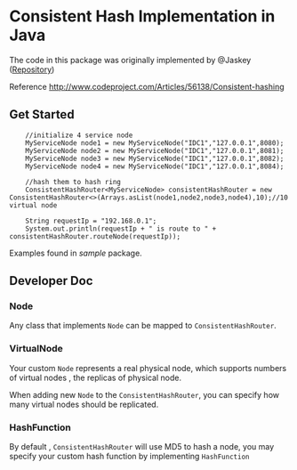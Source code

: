 # Consistent Hash Implementation in Java

The code in this package was originally implemented by @Jaskey ([Repository](https://github.com/Jaskey/ConsistentHash))

Reference http://www.codeproject.com/Articles/56138/Consistent-hashing

## Get Started

        //initialize 4 service node
        MyServiceNode node1 = new MyServiceNode("IDC1","127.0.0.1",8080);
        MyServiceNode node2 = new MyServiceNode("IDC1","127.0.0.1",8081);
        MyServiceNode node3 = new MyServiceNode("IDC1","127.0.0.1",8082);
        MyServiceNode node4 = new MyServiceNode("IDC1","127.0.0.1",8084);

        //hash them to hash ring
        ConsistentHashRouter<MyServiceNode> consistentHashRouter = new ConsistentHashRouter<>(Arrays.asList(node1,node2,node3,node4),10);//10 virtual node

        String requestIp = "192.168.0.1";
        System.out.println(requestIp + " is route to " + consistentHashRouter.routeNode(requestIp));

Examples found in *sample* package.



## Developer Doc

### Node

Any class that implements `Node` can be mapped to `ConsistentHashRouter`.

### VirtualNode

Your custom `Node` represents a real physical node, which supports numbers of virtual nodes , the replicas of physical node.

When adding new `Node` to the `ConsistentHashRouter`, you can specify how many virtual nodes should be replicated.

### HashFunction

By default , `ConsistentHashRouter` will use MD5 to hash a node, you may specify your custom hash function by implementing `HashFunction`


